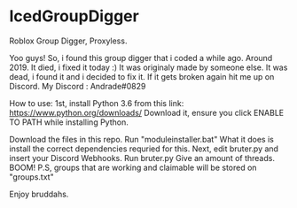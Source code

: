 # IcedGroupDigger
Roblox Group Digger, Proxyless. 

Yoo guys! So, i found this group digger that i coded a while ago. Around 2019. It died, i fixed it today :)
It was originaly made by someone else. It was dead, i found it and i decided to fix it. If it gets broken again hit me up on Discord.
My Discord : Andrade#0829


How to use:
1st, install Python 3.6 from this link: https://www.python.org/downloads/
Download it, ensure you click ENABLE TO PATH while installing Python.

Download the files in this repo.
Run "moduleinstaller.bat"
What it does is install the correct dependencies requried for this.
Next, edit bruter.py and insert your Discord Webhooks.
Run bruter.py
Give an amount of threads.
BOOM!
P.S, groups that are working and claimable will be stored on "groups.txt"


Enjoy bruddahs.
